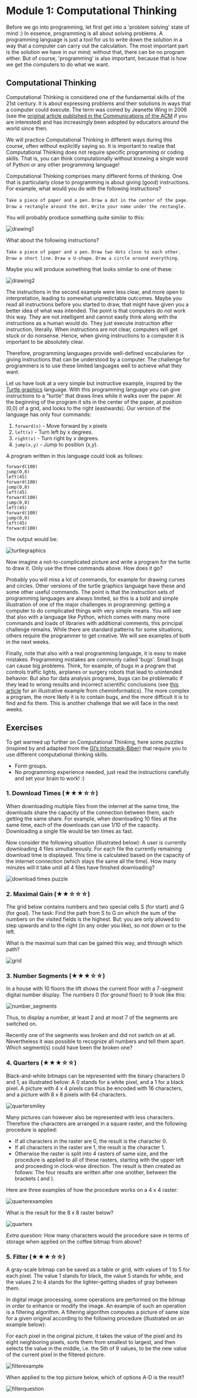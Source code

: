 # Module 1: Computational Thinking

Before we go into programming, let first get into a 'problem solving' state of mind :) In essence, programming is all about solving problems. A programming language is just a tool for us to write down the solution in a way that a computer can carry out the calculation. The most important part is the solution we have in our mind; without that, there can be no program either. But of course, 'programming' is also important, because that is how we get the computers to do what we want.

## Computational Thinking
Computational Thinking is considered one of the fundamental skills of the 21st century. It is about expressing problems and their solutions in ways that a computer could execute. The term was coined by Jeanette Wing in 2006 (see the [original article published in the Communications of the ACM](http://www.cs.cmu.edu/afs/cs/usr/wing/www/publications/Wing06.pdf) if you are interested) and has increasingly been adopted by educators around the world since then.

We will practice Computational Thinking in different ways during this course, often without explicitly saying so. It is important to realize that Computational Thinking does not require specific programming or coding skills. That is, you can think computationally without knowing a single word of Python or any other programming language!

Computational Thinking comprises many different forms of thinking. One that is particularly close to programming is about giving (good) instructions. For example, what would you do with the following instructions?

`Take a piece of paper and a pen.`
`Draw a dot in the center of the page.`
`Draw a rectangle around the dot.`
`Write your name under the rectangle.`

You will probably produce something quite similar to this:

![drawing1](img/drawing1.png)

What about the following instructions?

`Take a piece of paper and a pen.`
`Draw two dots close to each other.`
`Draw a short line.`
`Draw a U-shape.`
`Draw a circle around everything.`

Maybe you will produce something that looks similar to one of these:

![drawing2](img/drawing2.png)

The instructions in the second example were less clear, and more open to interpretation, leading to somewhat unpredictable outcomes. Maybe you read all instructions before you started to draw, that might have given you a better idea of what was intended. The point is that computers do not work this way. They are not intelligent and cannot easily think along with the instructions as a human would do. They just execute instruction after instruction, literally. When instructions are not clear, computers will get stuck or do nonsense. Hence, when giving instructions to a computer it is important to be absolutely clear.

Therefore, programming languages provide well-defined vocabularies for giving instructions that can be understood by a computer. The challenge for programmers is to use these limited languages well to achieve what they want.

Let us have look at a very simple but instructive example, inspired by the [Turtle graphics](https://en.wikipedia.org/wiki/Turtle_graphics) language. With this programming language you can give instructions to a "turtle" that draws lines while it walks over the paper. At the beginning of the program it sits in the center of the paper, at position (0,0) of a grid, and looks to the right (eastwards). Our version of the language has only four commands:

1. `forward(x)` - Move forward by x pixels
2. `left(x)` - Turn left by x degrees.
3. `right(x)` - Turn right by x degrees.
4. `jump(x,y)` - Jump to position (x,y).

A program written in this language could look as follows:

```
forward(100)
jump(0,0)
left(45)
forward(100)
jump(0,0)
left(45)
forward(100)
jump(0,0)
left(45)
forward(100)
jump(0,0)
left(45)
forward(100)
```

The output would be:

![turtlegraphics](img/turtlegraphics.png)

Now imagine a not-to-complicated picture and write a program for the turtle to draw it. Only use the three commands above. How does it go?

Probably you will miss a lot of commands, for example for drawing curves and circles. Other versions of the turtle graphics language have these and some other useful commands. The point is that the instruction sets of programming languages are always limited, so this is a bold and simple illustration of one of the major challenges in programming: getting a computer to do complicated things with very simple means. You will see that also with a language like Python, which comes with many more commands and loads of libraries with additional comments, this principal challenge remains. While there are standard patterns for some situations, others require the programmer to get creative. We will see examples of both in the next weeks.

Finally, note that also with a real programming language, it is easy to make mistakes. Programming mistakes are commonly called 'bugs'. Small bugs can cause big problems. Think, for example, of bugs in a program that controls traffic lights, airplanes or surgery robots that lead to unintended behavior. But also for data analysis programs, bugs can be problematic if they lead to wrong results and incorrect scientific conclusions (see [this article](https://doi.org/10.1021/acs.orglett.9b03216) for an illustrative example from cheminformatics). The more complex a program, the more likely it is to contain bugs, and the more difficult it is to find and fix them. This is another challenge that we will face in the next weeks.


## Exercises

To get warmed up further on Computational Thinking, here some puzzles (inspired by and adapted from the [GI’s Informatik-Biber](bwinf.de/biber)) that require you to use different computational thinking skills.

  * Form groups.
  * No programming experience needed, just read the instructions carefully and set your brain to work! :)



### 1. Download Times (★★★☆☆)

When downloading multiple files from the internet at the same time, the downloads share the capacity of the connection between them, each getting the same share. For example, when downloading 10 files at the same time, each of the downloads can use 1/10 of the capacity. Downloading a single file would be ten times as fast.

Now consider the following situation (illustrated below): A user is currently downloading 4 files simultaneously. For each file the currently remaining download time is displayed. This time is calculated based on the capacity of the internet connection (which stays the same all the time). How many minutes will it take until all 4 files have finished downloading?

![download times puzzle](img/download_times.png)

### 2. Maximal Gain (★★☆☆☆)

The grid below contains numbers and two special cells S (for start) and G (for goal). The task: Find the path from S to G on which the sum of the numbers on the visited fields is the highest. But: you are only allowed to step upwards and to the right (in any order you like), so not down or to the left.

What is the maximal sum that can be gained this way, and through which path?

![grid](img/grid.png)

### 3. Number Segments (★★★☆☆)

In a house with 10 floors the lift shows the current floor with a 7-segment digital number display. The numbers 0 (for ground floor) to 9 look like this:

![number_segments](img/number_segments.png)

Thus, to display a number, at least 2 and at most 7 of the segments are switched on.

Recently one of the segments was broken and did not switch on at all. Nevertheless it was possible to recognize all numbers and tell them apart. Which segment(s) could have been the broken one?

### 4. Quarters (★★★☆☆)

Black-and-white bitmaps can be represented with the binary characters 0 and 1, as illustrated below: A 0 stands for a white pixel, and a 1 for a black pixel. A picture with 4 x 4 pixels can thus be encoded with 16 characters, and a picture with 8 x 8 pixels with 64 characters.

![quartersmiley](img/quartercoffee.png)

Many pictures can however also be represented with less characters. Therefore the characters are arranged in a square raster, and the following procedure is applied:
* If all characters in the raster are 0, the result is the character 0.
* If all characters in the raster are 1, the result is the character 1.
* Otherwise the raster is split into 4 rasters of same size, and the procedure is applied to all of these rasters, starting with the upper left and proceeding in clock-wise direction. The result is then created as follows: The four results are written after one another, between the brackets ( and ).

Here are three examples of how the procedure works on a 4 x 4 raster:

![quarterexamples](img/quarterexamples.png)

What is the result for the 8 x 8 raster below?

![quarters](img/quarters.png)

*Extra question*: How many characters would the procedure save in terms of storage when applied on the coffee bitmap from above?

### 5. Filter (★★★☆☆)

A gray-scale bitmap can be saved as a table or grid, with values of 1 to 5 for each pixel. The value 1 stands for black, the value 5 stands for white, and the values 2 to 4 stands for the lighter-getting shades of gray between them.

In digital image processing, some operations are performed on the bitmap in order to enhance or modify the image. An example of such an operation is a filtering algorithm. A filtering algorithm computes a picture of same size for a given original according to the following procedure (illustrated on an example below):

For each pixel in the original picture, it takes the value of the pixel and its eight neighboring pixels, sorts them from smallest to largest, and then selects the value in the middle, i.e. the 5th of 9 values, to be the new value of the current pixel in the filtered picture.

![filterexample](img/filterexample.png)

When applied to the top picture below, which of options A-D is the result?

![filterquestion](img/filterquestion.png)
